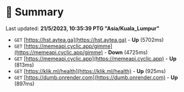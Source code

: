 # 📖 Summary
Last updated: **21/5/2023, 10:35:39 PTG "Asia/Kuala_Lumpur"**

- `GET` [https://hst.aytea.ga](https://hst.aytea.ga) - **Up** (5702ms)
- `GET` [https://memeapi.cyclic.app/gimme](https://memeapi.cyclic.app/gimme) - **Down** (4725ms)
- `GET` [https://memeapi.cyclic.app](https://memeapi.cyclic.app) - **Up** (813ms)
- `GET` [https://klik.ml/health](https://klik.ml/health) - **Up** (925ms)
- `GET` [https://dumb.onrender.com](https://dumb.onrender.com) - **Up** (897ms)

